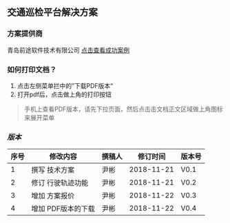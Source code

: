 ## 交通巡检平台解决方案 


### 方案提供商
青岛前途软件技术有限公司
[点击查看成功案例](http://www.yinbin.ink/project/)


### 如何打印文档？
1. 点击左侧菜单拦中的”下载PDF版本“
2. 打开pdf后，点击做上角的打印按钮

> 手机上查看PDF版本，请先下拉页面，然后点击击文档正文区域做上角图标来展开菜单<i class="fa fa-align-justify"/>

### 版本
|  序号 |  修改内容 | 撰稿人 | 修订时间 | 版本号 |
|---|---|---|---|---|
| 1 |  撰写 技术方案 |  尹彬 |  2018-11-21   |  V0.1  |
| 2 |  修订 行驶轨迹功能 |  尹彬 |  2018-11-21   |  V0.2  |
| 3 |  增加 方案报价 |  尹彬 |  2018-11-22   |  V0.3  |
| 4 |  增加 PDF版本的下载 |  尹彬 |  2018-11-22   |  V0.4  |



